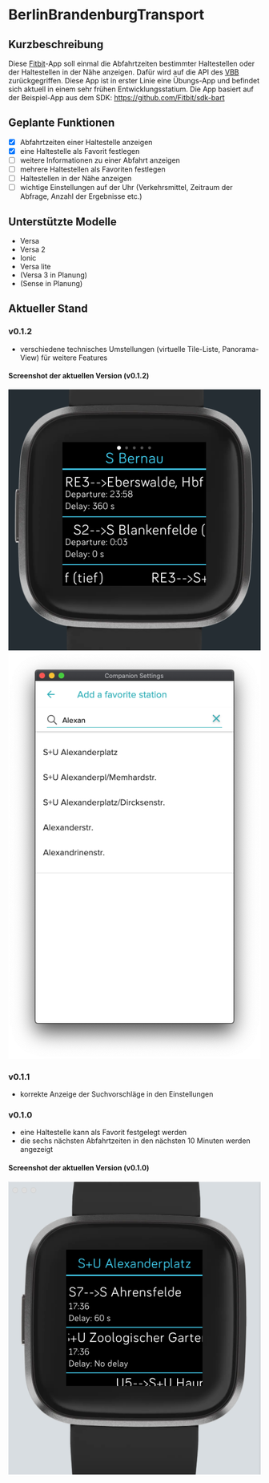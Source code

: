 # BerlinBrandenburgTransport
## Kurzbeschreibung
Diese [Fitbit](https://www.fitbit.com)-App soll einmal die Abfahrtzeiten bestimmter Haltestellen oder der Haltestellen in der Nähe anzeigen.
Dafür wird auf die API des [VBB](https://www.vbb.de) zurückgegriffen.
Diese App ist in erster Linie eine Übungs-App und befindet sich aktuell in einem sehr frühen Entwicklungsstatium.
Die App basiert auf der Beispiel-App aus dem SDK: https://github.com/Fitbit/sdk-bart

## Geplante Funktionen
- [x] Abfahrtzeiten einer Haltestelle anzeigen
- [x] eine Haltestelle als Favorit festlegen
- [ ] weitere Informationen zu einer Abfahrt anzeigen
- [ ] mehrere Haltestellen als Favoriten festlegen
- [ ] Haltestellen in der Nähe anzeigen
- [ ] wichtige Einstellungen auf der Uhr (Verkehrsmittel, Zeitraum der Abfrage, Anzahl der Ergebnisse etc.)

## Unterstützte Modelle
- Versa
- Versa 2
- Ionic
- Versa lite
- (Versa 3 in Planung)
- (Sense in Planung)

## Aktueller Stand
### v0.1.2
- verschiedene technisches Umstellungen (virtuelle Tile-Liste, Panorama-View) für weitere Features

#### Screenshot der aktuellen Version (v0.1.2)
![Screenshot v0.1.2](Screenshots/BBT_0.1.2.png)
![Screenshot Settings v0.1.2](Screenshots/BBT_0.1.2_settings.png)

### v0.1.1
- korrekte Anzeige der Suchvorschläge in den Einstellungen

### v0.1.0
- eine Haltestelle kann als Favorit festgelegt werden
- die sechs nächsten Abfahrtzeiten in den nächsten 10 Minuten werden angezeigt

#### Screenshot der aktuellen Version (v0.1.0)
![Screenshot v0.1.0](Screenshots/BBT_0.1.0.png)
